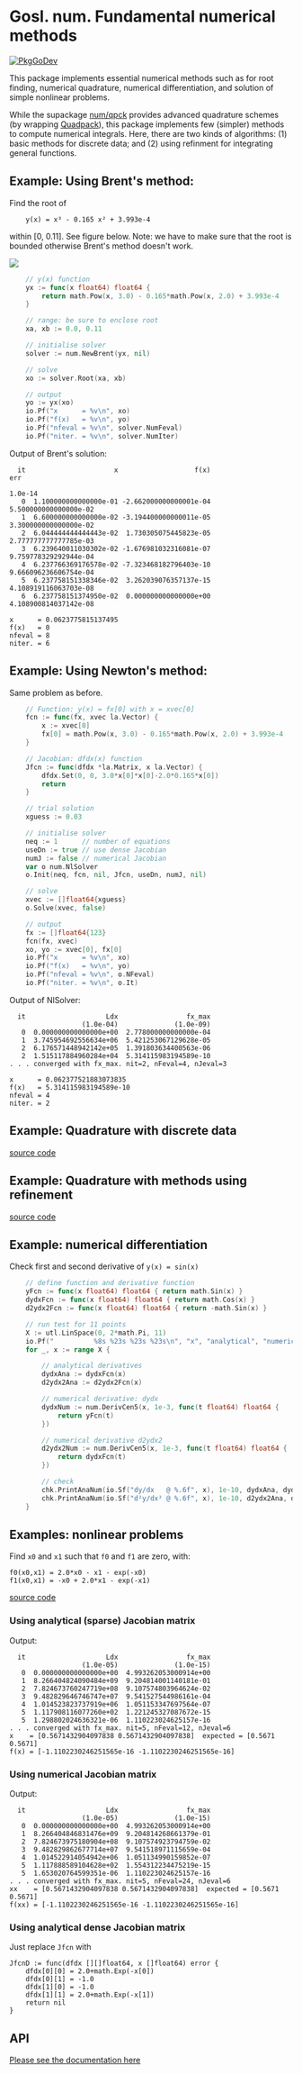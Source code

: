 # Gosl. num. Fundamental numerical methods

[![PkgGoDev](https://pkg.go.dev/badge/github.com/cpmech/gosl/num)](https://pkg.go.dev/github.com/cpmech/gosl/num)

This package implements essential numerical methods such as for root finding, numerical quadrature,
numerical differentiation, and solution of simple nonlinear problems.

While the supackage [num/qpck](https://github.com/cpmech/gosl/tree/master/num/qpck) provides
advanced quadrature schemes (by wrapping [Quadpack](http://www.netlib.org/quadpack/)), this package
implements few (simpler) methods to compute numerical integrals. Here, there are two kinds of
algorithms: (1) basic methods for discrete data; and (2) using refinment for integrating general
functions.

## Example: Using Brent's method:

Find the root of

```
    y(x) = x³ - 0.165 x² + 3.993e-4
```

within [0, 0.11]. See figure below. Note: we have to make sure that the root is bounded otherwise Brent's method doesn't work. 

![](data/num_brent01.png)

```go
	// y(x) function
	yx := func(x float64) float64 {
		return math.Pow(x, 3.0) - 0.165*math.Pow(x, 2.0) + 3.993e-4
	}

	// range: be sure to enclose root
	xa, xb := 0.0, 0.11

	// initialise solver
	solver := num.NewBrent(yx, nil)

	// solve
	xo := solver.Root(xa, xb)

	// output
	yo := yx(xo)
	io.Pf("x      = %v\n", xo)
	io.Pf("f(x)   = %v\n", yo)
	io.Pf("nfeval = %v\n", solver.NumFeval)
	io.Pf("niter. = %v\n", solver.NumIter)
```

Output of Brent's solution:

```
  it                      x                   f(x)                    err
                                                                  1.0e-14
   0  1.100000000000000e-01 -2.662000000000001e-04  5.500000000000000e-02
   1  6.600000000000000e-02 -3.194400000000011e-05  3.300000000000000e-02
   2  6.044444444444443e-02  1.730305075445823e-05  2.777777777777785e-03
   3  6.239640011030302e-02 -1.676981032316081e-07  9.759778329292944e-04
   4  6.237766369176578e-02 -7.323468182796403e-10  9.666096236606754e-04
   5  6.237758151338346e-02  3.262039076357137e-15  4.108919116063703e-08
   6  6.237758151374950e-02  0.000000000000000e+00  4.108900814037142e-08

x      = 0.0623775815137495
f(x)   = 0
nfeval = 8
niter. = 6
```

## Example: Using Newton's method:

Same problem as before.

```go
	// Function: y(x) = fx[0] with x = xvec[0]
	fcn := func(fx, xvec la.Vector) {
		x := xvec[0]
		fx[0] = math.Pow(x, 3.0) - 0.165*math.Pow(x, 2.0) + 3.993e-4
	}

	// Jacobian: dfdx(x) function
	Jfcn := func(dfdx *la.Matrix, x la.Vector) {
		dfdx.Set(0, 0, 3.0*x[0]*x[0]-2.0*0.165*x[0])
		return
	}

	// trial solution
	xguess := 0.03

	// initialise solver
	neq := 1      // number of equations
	useDn := true // use dense Jacobian
	numJ := false // numerical Jacobian
	var o num.NlSolver
	o.Init(neq, fcn, nil, Jfcn, useDn, numJ, nil)

	// solve
	xvec := []float64{xguess}
	o.Solve(xvec, false)

	// output
	fx := []float64{123}
	fcn(fx, xvec)
	xo, yo := xvec[0], fx[0]
	io.Pf("x      = %v\n", xo)
	io.Pf("f(x)   = %v\n", yo)
	io.Pf("nfeval = %v\n", o.NFeval)
	io.Pf("niter. = %v\n", o.It)
```

Output of NlSolver:

```
  it                    Ldx                 fx_max
                  (1.0e-04)              (1.0e-09)
   0  0.000000000000000e+00  2.778000000000000e-04
   1  3.745954692556634e+06  5.421253067129628e-05
   2  6.176571448942142e+05  1.391803634400563e-06
   2  1.515117884960284e+04  5.314115983194589e-10
. . . converged with fx_max. nit=2, nFeval=4, nJeval=3

x      = 0.062377521883073835
f(x)   = 5.314115983194589e-10
nfeval = 4
niter. = 2
```

## Example: Quadrature with discrete data

[source code](t_quadDisc_test.go)

## Example: Quadrature with methods using refinement

[source code](t_quadElem_test.go)

## Example: numerical differentiation

Check first and second derivative of `y(x) = sin(x)`

```go
	// define function and derivative function
	yFcn := func(x float64) float64 { return math.Sin(x) }
	dydxFcn := func(x float64) float64 { return math.Cos(x) }
	d2ydx2Fcn := func(x float64) float64 { return -math.Sin(x) }

	// run test for 11 points
	X := utl.LinSpace(0, 2*math.Pi, 11)
	io.Pf("          %8s %23s %23s %23s\n", "x", "analytical", "numerical", "error")
	for _, x := range X {

		// analytical derivatives
		dydxAna := dydxFcn(x)
		d2ydx2Ana := d2ydx2Fcn(x)

		// numerical derivative: dydx
		dydxNum := num.DerivCen5(x, 1e-3, func(t float64) float64 {
			return yFcn(t)
		})

		// numerical derivative d2ydx2
		d2ydx2Num := num.DerivCen5(x, 1e-3, func(t float64) float64 {
			return dydxFcn(t)
		})

		// check
		chk.PrintAnaNum(io.Sf("dy/dx   @ %.6f", x), 1e-10, dydxAna, dydxNum, true)
		chk.PrintAnaNum(io.Sf("d²y/dx² @ %.6f", x), 1e-10, d2ydx2Ana, d2ydx2Num, true)
	}
```

## Examples: nonlinear problems

Find `x0` and `x1` such that `f0` and `f1` are zero, with:

```
f0(x0,x1) = 2.0*x0 - x1 - exp(-x0)
f1(x0,x1) = -x0 + 2.0*x1 - exp(-x1)
```

[source code](t_nlsolver_test.go)

### Using analytical (sparse) Jacobian matrix

Output:

```
  it                    Ldx                 fx_max
                  (1.0e-05)              (1.0e-15)
   0  0.000000000000000e+00  4.993262053000914e+00
   1  8.266404824090484e+09  9.204814001140181e-01
   2  7.824673760247719e+08  9.107574803964624e-02
   3  9.482829646746747e+07  9.541527544986161e-04
   4  1.014523823737919e+06  1.051153347697564e-07
   5  1.117908116077260e+02  1.221245327087672e-15
   5  1.298802024636321e-06  1.110223024625157e-16
. . . converged with fx_max. nit=5, nFeval=12, nJeval=6
x    = [0.5671432904097838 0.5671432904097838]  expected = [0.5671 0.5671]
f(x) = [-1.1102230246251565e-16 -1.1102230246251565e-16]
```

### Using numerical Jacobian matrix

Output:

```
  it                    Ldx                 fx_max
                  (1.0e-05)              (1.0e-15)
   0  0.000000000000000e+00  4.993262053000914e+00
   1  8.266404846831476e+09  9.204814268661379e-01
   2  7.824673975180904e+08  9.107574923794759e-02
   3  9.482829862677714e+07  9.541518971115659e-04
   4  1.014522914054942e+06  1.051134990159852e-07
   5  1.117888589104628e+02  1.554312234475219e-15
   5  1.653020764599351e-06  1.110223024625157e-16
. . . converged with fx_max. nit=5, nFeval=24, nJeval=6
xx    = [0.5671432904097838 0.5671432904097838]  expected = [0.5671 0.5671]
f(xx) = [-1.1102230246251565e-16 -1.1102230246251565e-16]
```

### Using analytical dense Jacobian matrix

Just replace `Jfcn` with

```
JfcnD := func(dfdx [][]float64, x []float64) error {
    dfdx[0][0] = 2.0+math.Exp(-x[0])
    dfdx[0][1] = -1.0
    dfdx[1][0] = -1.0
    dfdx[1][1] = 2.0+math.Exp(-x[1])
    return nil
}
```

## API

[Please see the documentation here](https://pkg.go.dev/github.com/cpmech/gosl/num)
